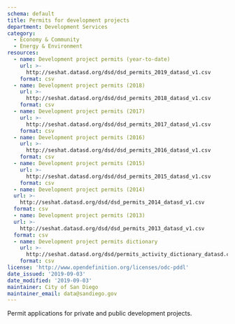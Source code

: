 ```yaml
---
schema: default
title: Permits for development projects
department: Development Services
category:
  - Economy & Community
  - Energy & Environment
resources:
  - name: Development project permits (year-to-date)
    url: >-
      http://seshat.datasd.org/dsd/dsd_permits_2019_datasd_v1.csv
    format: csv
  - name: Development project permits (2018)
    url: >-
      http://seshat.datasd.org/dsd/dsd_permits_2018_datasd_v1.csv
    format: csv
  - name: Development project permits (2017)
    url: >-
      http://seshat.datasd.org/dsd/dsd_permits_2017_datasd_v1.csv
    format: csv
  - name: Development project permits (2016)
    url: >-
      http://seshat.datasd.org/dsd/dsd_permits_2016_datasd_v1.csv
    format: csv
  - name: Development project permits (2015)
    url: >-
      http://seshat.datasd.org/dsd/dsd_permits_2015_datasd_v1.csv
    format: csv
  - name: Development project permits (2014)
  url: >-
    http://seshat.datasd.org/dsd/dsd_permits_2014_datasd_v1.csv
  format: csv
  - name: Development project permits (2013)
  url: >-
    http://seshat.datasd.org/dsd/dsd_permits_2013_datasd_v1.csv
  format: csv
  - name: Development project permits dictionary
    url: >-
      http://seshat.datasd.org/dsd/permits_activity_dictionary_datasd.csv
    format: csv
license: 'http://www.opendefinition.org/licenses/odc-pddl'
date_issued: '2019-09-03'
date_modified: '2019-09-03'
maintainer: City of San Diego
maintainer_email: data@sandiego.gov
---
```

Permit applications for private and public development projects.




